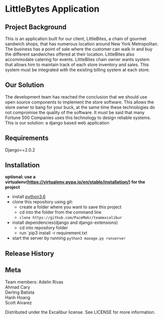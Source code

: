 # LittleBytes Application

## Project Background

This is an application built for our client, LittleBites, a chain of gourmet sandwich shops, that has numerous location around New York Metropolitan. The business has a point of sale where the customer can walk in and buy the different sandwiches offered at their location. LittleBites also accommodate catering for events. 
LittleBites chain owner wants system that allows him to maintain track of each store inventory and sales. This system must be integrated with the existing billing system at each store.

## Our Solution  

The development team has reached the conclusion that we should use open source components to implement the store software. This allows the store owner to bang for your buck, at the same time these technologies do not compromise the quality of the software. It must be said that many Fortune 500 Companies uses this technology to design reliable systems.
This is our solution: a django based web application

## Requirements 

Django==2.0.2 <br/>

## Installation
**optional: use a virtualenv(https://virtualenv.pypa.io/en/stable/installation/) for the project**
- install [python3.6](https://www.python.org/downloads/)
- clone this repository using git:
	- create a folder where you want to save this project
	- cd into the folder from the command line
	- ` clone https://github.com/PaceMakr/teamexcalibur `
- install dependencies(django and django-extensions)
	- cd into repository folder
	- run `pip3 install -r requirement.txt
- start the server by running `python3 manage.py runserver`

## Release History

## Meta

Team members:
Adelin Rivas <br/>
Ahmad Cary <br/>
Derling Batista <br/>
Hanh Hoang <br/>
Scott Alvarez <br/>

Distributed under the Excalibur license. See LICENSE for more information.

